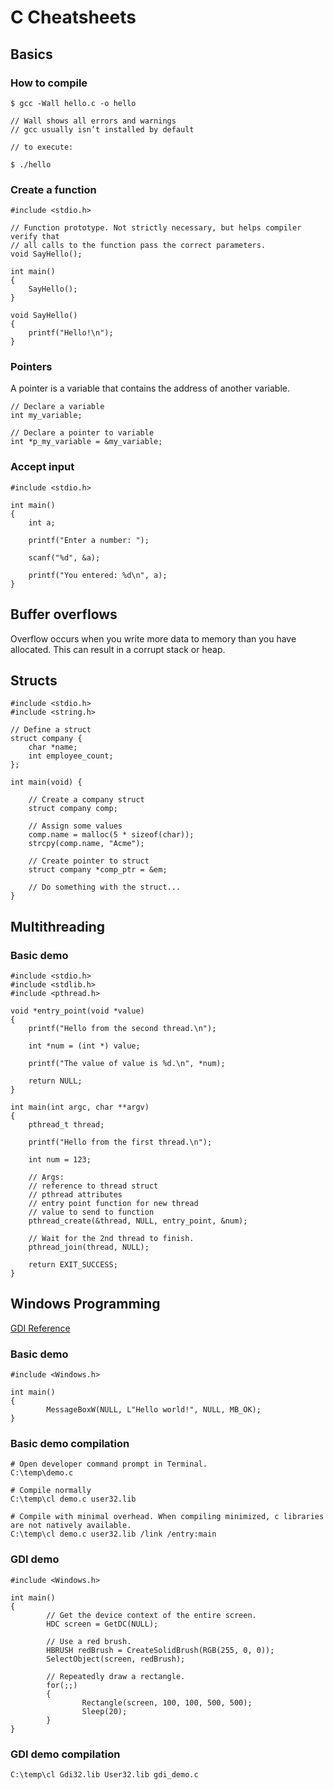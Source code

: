 
# C Cheatsheets

## Basics

### How to compile

~~~
$ gcc -Wall hello.c -o hello 

// Wall shows all errors and warnings
// gcc usually isn’t installed by default

// to execute: 

$ ./hello
~~~

### Create a function

~~~
#include <stdio.h>

// Function prototype. Not strictly necessary, but helps compiler verify that 
// all calls to the function pass the correct parameters.
void SayHello();

int main()
{
	SayHello();
}

void SayHello()
{
	printf("Hello!\n");
}
~~~

### Pointers

A pointer is a variable that contains the address of another variable.

~~~
// Declare a variable
int my_variable; 

// Declare a pointer to variable
int *p_my_variable = &my_variable;
~~~

### Accept input

~~~
#include <stdio.h>

int main()
{
	int a;

	printf("Enter a number: ");

	scanf("%d", &a);

	printf("You entered: %d\n", a);
}
~~~

## Buffer overflows

Overflow occurs when you write more data to memory than you have allocated. This can result in a corrupt stack or heap.

## Structs
~~~
#include <stdio.h>
#include <string.h>

// Define a struct
struct company {
	char *name;
	int employee_count;
};

int main(void) {

	// Create a company struct
	struct company comp;

	// Assign some values
	comp.name = malloc(5 * sizeof(char));
	strcpy(comp.name, "Acme");

	// Create pointer to struct
	struct company *comp_ptr = &em;

	// Do something with the struct...
}
~~~

## Multithreading

### Basic demo

~~~
#include <stdio.h>
#include <stdlib.h>
#include <pthread.h> 

void *entry_point(void *value) 
{
	printf("Hello from the second thread.\n");

	int *num = (int *) value;

	printf("The value of value is %d.\n", *num);

	return NULL;
}

int main(int argc, char **argv) 
{
	pthread_t thread;

	printf("Hello from the first thread.\n");

	int num = 123;

	// Args: 
	// reference to thread struct
	// pthread attributes
	// entry point function for new thread 	
	// value to send to function
	pthread_create(&thread, NULL, entry_point, &num);

	// Wait for the 2nd thread to finish.
	pthread_join(thread, NULL); 

	return EXIT_SUCCESS;
}
~~~

## Windows Programming

[GDI Reference](https://learn.microsoft.com/en-us/windows/win32/gdi/windows-gdi)

### Basic demo
~~~
#include <Windows.h>

int main()
{
        MessageBoxW(NULL, L"Hello world!", NULL, MB_OK);
}
~~~

### Basic demo compilation
~~~
# Open developer command prompt in Terminal.
C:\temp\demo.c

# Compile normally
C:\temp\cl demo.c user32.lib

# Compile with minimal overhead. When compiling minimized, c libraries are not natively available.
C:\temp\cl demo.c user32.lib /link /entry:main
~~~

### GDI demo
~~~
#include <Windows.h>

int main()
{
        // Get the device context of the entire screen.
        HDC screen = GetDC(NULL);

        // Use a red brush.
        HBRUSH redBrush = CreateSolidBrush(RGB(255, 0, 0));
        SelectObject(screen, redBrush);

        // Repeatedly draw a rectangle.
        for(;;)
        {
                Rectangle(screen, 100, 100, 500, 500);
                Sleep(20);
        }
}
~~~

### GDI demo compilation
`C:\temp\cl Gdi32.lib User32.lib gdi_demo.c`


